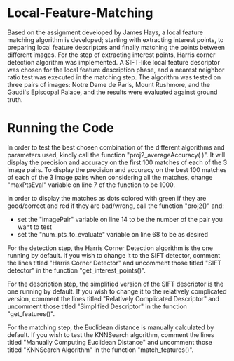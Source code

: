 # Local-Feature-Matching

Based on the assignment developed by James Hays, a local feature matching algorithm is developed; starting with extracting interest points, to preparing local feature descriptors and finally matching the points between different images. For the step of extracting interest points, Harris corner detection algorithm was implemented. A SIFT-like local feature descriptor was chosen for the local feature description phase, and a nearest neighbor ratio test was executed in the matching step. The algorithm was tested on three pairs of images: Notre Dame de Paris, Mount Rushmore, and the Gaudi's Episcopal Palace, and the results were evaluated against ground truth.

# Running the Code

In order to test the best chosen combination of the different algorithms and parameters used, kindly call the function "proj2_averageAccuracy( )". It will display the precision and accuracy on the first 100 matches of each of the 3 image pairs. To display the precision and accuracy on the best 100 matches of each of the 3 image pairs when considering all the matches, change "maxPtsEval" variable on line 7 of the function to be 1000.

In order to display the matches as dots colored with green if they are good/correct and red if they are bad/wrong, call the function "proj2()" and:
 - set the "imagePair" variable on line 14 to be the number of the pair you want to test
 - set the "num_pts_to_evaluate" variable on line 68 to be as desired

For the detection step, the Harris Corner Detection algorithm is the one running by default. If you wish to change it to the SIFT detector, comment the lines titled "Harris Corner Detector" and uncomment those titled "SIFT detector" in the function "get_interest_points()".

For the description step, the simplified version of the SIFT descriptor is the one running by default. If you wish to change it to the relatively complicated version, comment the lines titled "Relatively Complicated Descriptor" and uncomment those titled "Simplified Descriptor" in the function "get_features()".

For the matching step, the Euclidean distance is manually calculated by default. If you wish to test the KNNSearch algorithm, comment the lines titled "Manually Computing Euclidean Distance" and uncomment those titled "KNNSearch Algorithm" in the function "match_features()".
